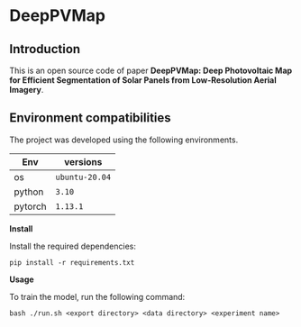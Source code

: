# DeepPVMap
## Introduction
This is an open source code of paper **DeepPVMap: Deep Photovoltaic Map for Efficient Segmentation of Solar Panels from Low-Resolution Aerial Imagery**. 

## Environment compatibilities

The project was developed using the following environments.

| Env | versions |
| --- | --- |
| os  | `ubuntu-20.04` |
| python | `3.10` |
| pytorch | `1.13.1` |

**Install**

Install the required dependencies:
```
pip install -r requirements.txt
```
**Usage**

To train the model, run the following command:
```
bash ./run.sh <export directory> <data directory> <experiment name>
```
